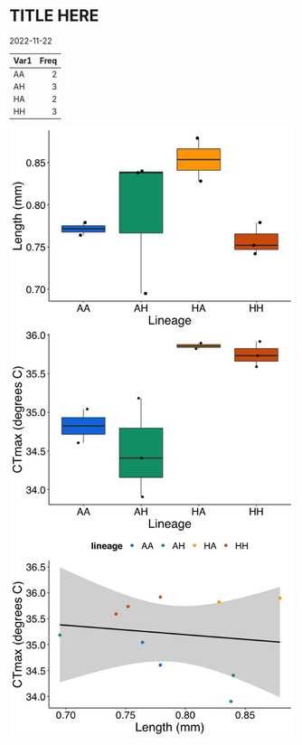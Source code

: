 TITLE HERE
================
2022-11-22

| Var1 | Freq |
|:-----|-----:|
| AA   |    2 |
| AH   |    3 |
| HA   |    2 |
| HH   |    3 |

<img src="../Figures/markdown/unnamed-chunk-2-1.png" style="display: block; margin: auto;" />

<img src="../Figures/markdown/unnamed-chunk-3-1.png" style="display: block; margin: auto;" />

<img src="../Figures/markdown/unnamed-chunk-4-1.png" style="display: block; margin: auto;" />
